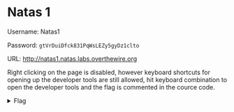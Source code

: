 # Natas 1

Username: Natas1

Password: ```gtVrDuiDfck831PqWsLEZy5gyDz1clto```

URL: <http://natas1.natas.labs.overthewire.org>

Right clicking on the page is disabled, however keyboard shortcuts for opening up the developer tools are still allowed, hit keyboard combination to open the developer tools and the flag is commented in the cource code.

<details>
    <summary>Flag</summary>
    ZluruAthQk7Q2MqmDeTiUij2ZvWy2mBi
</details>